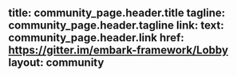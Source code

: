 title: community_page.header.title
tagline: community_page.header.tagline
link:
  text: community_page.header.link
  href: https://gitter.im/embark-framework/Lobby
layout: community
---

